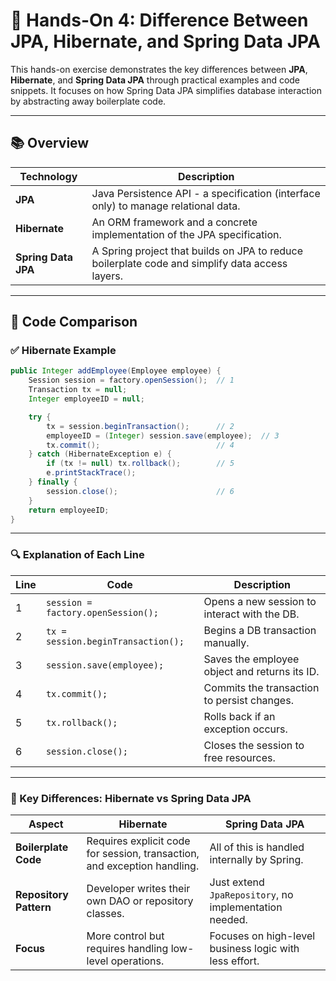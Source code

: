 
# 🧪 Hands-On 4: Difference Between JPA, Hibernate, and Spring Data JPA

This hands-on exercise demonstrates the key differences between **JPA**, **Hibernate**, and **Spring Data JPA** through practical examples and code snippets. It focuses on how Spring Data JPA simplifies database interaction by abstracting away boilerplate code.

---

## 📚 Overview

| Technology         | Description |
|--------------------|-------------|
| **JPA**            | Java Persistence API - a specification (interface only) to manage relational data. |
| **Hibernate**      | An ORM framework and a concrete implementation of the JPA specification. |
| **Spring Data JPA**| A Spring project that builds on JPA to reduce boilerplate code and simplify data access layers. |

---

## 🔁 Code Comparison

### ✅ Hibernate Example
```java
public Integer addEmployee(Employee employee) {
    Session session = factory.openSession();  // 1
    Transaction tx = null;
    Integer employeeID = null;

    try {
        tx = session.beginTransaction();      // 2
        employeeID = (Integer) session.save(employee);  // 3
        tx.commit();                          // 4
    } catch (HibernateException e) {
        if (tx != null) tx.rollback();        // 5
        e.printStackTrace();
    } finally {
        session.close();                      // 6
    }
    return employeeID;
}
```

---

### 🔍 Explanation of Each Line

| Line | Code | Description |
|------|------|-------------|
| 1 | `session = factory.openSession();` | Opens a new session to interact with the DB. |
| 2 | `tx = session.beginTransaction();` | Begins a DB transaction manually. |
| 3 | `session.save(employee);` | Saves the employee object and returns its ID. |
| 4 | `tx.commit();` | Commits the transaction to persist changes. |
| 5 | `tx.rollback();` | Rolls back if an exception occurs. |
| 6 | `session.close();` | Closes the session to free resources. |

---

### 🔄 Key Differences: Hibernate vs Spring Data JPA

| Aspect | Hibernate | Spring Data JPA |
|--------|-----------|-----------------|
| **Boilerplate Code** | Requires explicit code for session, transaction, and exception handling. | All of this is handled internally by Spring. |
| **Repository Pattern** | Developer writes their own DAO or repository classes. | Just extend `JpaRepository`, no implementation needed. |
| **Focus** | More control but requires handling low-level operations. | Focuses on high-level business logic with less effort. |
